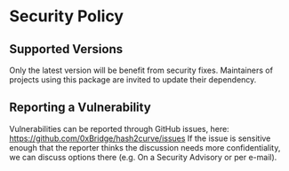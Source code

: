 # Security Policy

## Supported Versions

Only the latest version will be benefit from security fixes. Maintainers of projects using this package are invited to update their dependency.

## Reporting a Vulnerability

Vulnerabilities can be reported through GitHub issues, here: https://github.com/0xBridge/hash2curve/issues
If the issue is sensitive enough that the reporter thinks the discussion needs more confidentiality, we can discuss options there (e.g. On a Security Advisory or per e-mail).
